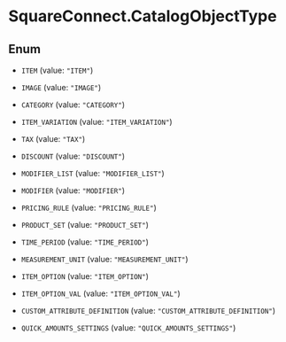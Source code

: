 # SquareConnect.CatalogObjectType

## Enum


* `ITEM` (value: `"ITEM"`)

* `IMAGE` (value: `"IMAGE"`)

* `CATEGORY` (value: `"CATEGORY"`)

* `ITEM_VARIATION` (value: `"ITEM_VARIATION"`)

* `TAX` (value: `"TAX"`)

* `DISCOUNT` (value: `"DISCOUNT"`)

* `MODIFIER_LIST` (value: `"MODIFIER_LIST"`)

* `MODIFIER` (value: `"MODIFIER"`)

* `PRICING_RULE` (value: `"PRICING_RULE"`)

* `PRODUCT_SET` (value: `"PRODUCT_SET"`)

* `TIME_PERIOD` (value: `"TIME_PERIOD"`)

* `MEASUREMENT_UNIT` (value: `"MEASUREMENT_UNIT"`)

* `ITEM_OPTION` (value: `"ITEM_OPTION"`)

* `ITEM_OPTION_VAL` (value: `"ITEM_OPTION_VAL"`)

* `CUSTOM_ATTRIBUTE_DEFINITION` (value: `"CUSTOM_ATTRIBUTE_DEFINITION"`)

* `QUICK_AMOUNTS_SETTINGS` (value: `"QUICK_AMOUNTS_SETTINGS"`)


